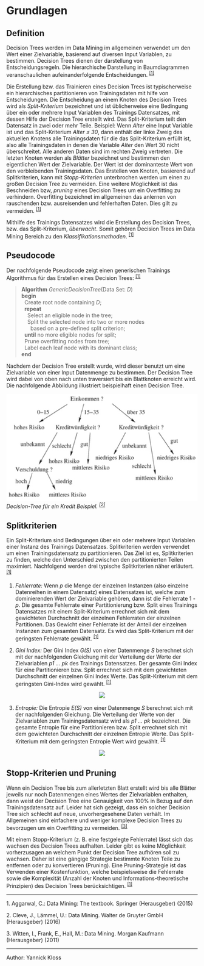 # Grundlagen
## Definition
Decision Trees werden im Data Mining im allgemeinen verwendet um den Wert einer Zielvariable, basierend auf diversen Input Variablen, zu bestimmen. Decision Trees dienen der darstellung von Entscheidungsregeln. Die hierarchische Darstellung in Baumdiagrammen veranschaulichen aufeinanderfolgende Entscheidungen. <sup id="fn1_1">[[1]](#fn1)

Die Erstellung bzw. das Trainieren eines Decision Trees ist typischerweise ein hierarchisches partitionieren von Trainingsdaten mit hilfe von Entscheidungen. Die Entscheidung an einem Knoten des Decision Trees wird als _Split-Kriterium_ bezeichnet und ist üblicherweise eine Bedingung über ein oder mehrere Input Variablen des Trainings Datensatzes, mit dessen Hilfe der Decision Tree erstellt wird. Das Split-Kriterium teilt den Datensatz in zwei oder mehr Teile. Beispiel: Wenn _Alter_ eine Input Variable ist und das Split-Kriterium _Alter &le; 30_, dann enthält der linke Zweig des aktuellen Knotens alle Trainingsdaten für die das Split-Kriterium erfüllt ist, also alle Trainingsdaten in denen die Variable _Alter_ den Wert 30 nicht überschreitet. Alle anderen Daten sind im rechten Zweig vertreten. Die letzten Knoten werden als _Blätter_ bezeichnet und bestimmen den eigentlichen Wert der Zielvariable. Der Wert ist der dominanteste Wert von den verbleibenden Trainingsdaten. 
Das Erstellen von Knoten, basierend auf Splitkriterien, kann mit _Stopp-Kriterien_ unterbrochen werden um einen zu großen Decision Tree zu vermeiden. Eine weitere Möglichkeit ist das Beschneiden bzw, _pruning_ eines Decision Trees um ein Overfitting zu verhindern. Overfitting bezeichnet im allgemeinen das anlernen von rauschenden bzw. ausreisenden und fehlerhaften Daten. Dies gilt zu vermeiden. <sup id="fn1_2">[[1]](#fn1)

Mithilfe des Trainings Datensatzes wird die Erstellung des Decision Trees, bzw. das Split-Kriterium, _überwacht_. Somit gehören Decision Trees im Data Mining Bereich zu den _Klassifikationsmethoden_. <sup id="fn1_3">[[1]](#fn1)


## Pseudocode
Der nachfolgende Pseudocode zeigt einen generischen Trainings Algorithmus für das Erstellen eines Decision Trees: <sup id="fn1_4">[[1]](#fn1)

> **Algorithm** _GenericDecisionTree_(Data Set: _D_)  
**begin**  
&nbsp;&nbsp;Create root node containing _D_;  
&nbsp;&nbsp;**repeat**  
&nbsp;&nbsp;&nbsp;&nbsp;Select an eligible node in the tree;  
&nbsp;&nbsp;&nbsp;&nbsp;Split the selected node into two or more nodes  
&nbsp;&nbsp;&nbsp;&nbsp;&nbsp;&nbsp;based on a pre-defined split criterion;  
&nbsp;&nbsp;**until** no more eligible nodes for split;  
&nbsp;&nbsp;Prune overfitting nodes from tree;  
&nbsp;&nbsp;Label each leaf node with its dominant class;  
**end**

Nachdem der Decision Tree erstellt wurde, wird dieser benutzt um eine Zielvariable von einer Input Datenmenge zu bestimmen. Der Decision Tree wird dabei von oben nach unten traversiert bis ein Blattknoten erreicht wird. Die nachfolgende Abbildung illustriert beispielhaft einen Decision Tree.

![](/assets/decision_tree.PNG)  
*Decision-Tree für ein Kredit Beispiel. <sup id="fn2_1">[[2]](#fn2)*


## Splitkriterien
Ein Split-Kriterium sind Bedingungen über ein oder mehrere Input Variablen einer Instanz des Trainings Datensatzes. Splitkriterien werden verwendet um einen Trainingsdatensatz zu partitionieren. Das Ziel ist es, Splitkriterien zu finden, welche den Unterschied zwischen den partitionierten Teilen maximiert. Nachfolgend werden drei typische Splitkriterien näher erläutert. <sup id="fn1_6">[[1]](#fn1)

1. _Fehlerrate:_ Wenn _p_ die Menge der einzelnen Instanzen (also einzelne Datenreihen in einem Datensatz) eines Datensatzes ist, welche zum dominierenden Wert der Zielvariable gehören, dann ist die Fehlerrate 1 - _p_. Die gesamte Fehlerrate einer Partitionierung bzw. Split eines Trainings Datensatzes mit einem Split-Kriterium errechnet sich mit dem gewichteten Durchschnitt der einzelnen Fehlerraten der einzelnen Partitionen. Das Gewicht einer Fehlerrate ist der Anteil der einzelnen Instanzen zum gesamten Datensatz. Es wird das Split-Kriterium mit der geringsten Fehlerrate gewählt. <sup id="fn1_7">[[1]](#fn1)


2. _Gini Index:_ Der Gini Index _G(S)_ von einer Datenmenge _S_ berechnet sich mit der nachfolgenden Gleichung mit der Verteilung der Werte der Zielvariablen _p1 ... pk_ des  Trainings Datensatzes. Der gesamte Gini Index für eine Partitionieren bzw. Split errechnet sich mit dem gewichteten Durchschnitt der einzelnen Gini Index Werte. Das Split-Kriterium mit dem geringsten Gini-Index wird gewählt. <sup id="fn1_8">[[1]](#fn1)

<div style="text-align:center"><img src ="https://www.zahlen-kern.de/editor/equations/e1u6.png" /></div>


3. _Entropie:_ Die Entropie _E(S)_ von einer Datenmenge _S_ berechnet sich mit der nachfolgenden Gleichung. Die Verteilung der Werte von der Zielvariablen zum Trainingsdatensatz wird als _p1 ... pk_ bezeichnet. Die gesamte Entropie für eine Partitionieren bzw. Split errechnet sich mit dem gewichteten Durchschnitt der einzelnen Entropie Werte. Das Split-Kriterium mit dem geringsten Entropie Wert wird gewählt. <sup id="fn1_9">[[1]](#fn1)

<div style="text-align:center"><img src ="https://www.zahlen-kern.de/editor/equations/e1uq.png" /></div>


## Stopp-Kriterien und Pruning
Wenn ein Decision Tree bis zum allerletzten Blatt erstellt wird bis alle Blätter jeweils nur noch Datenmengen eines Wertes der Zielvariablen enthalten, dann weist der Decision Tree eine Genauigkeit von 100% in Bezug auf den Trainingsdatensatz auf. Leider hat sich gezeigt, dass ein solcher Decision Tree sich schlecht auf neue, unvorhergesehene Daten verhält. Im Allgemeinen sind einfachere und weniger komplexe Decision Trees zu bevorzugen um ein Overfitting zu vermeiden. <sup id="fn3_1">[[3]](#fn3)

Mit einem Stopp-Kriterium (z. B. eine festgelegte Fehlerrate) lässt sich das wachsen des Decision Trees aufhalten. Leider gibt es keine Möglichkeit vorherzusagen an welchem Punkt der Decision Tree aufhören soll zu wachsen. Daher ist eine gängige Strategie bestimmte Knoten Teile zu entfernen oder zu konvertieren (Pruning). Eine Pruning-Strategie ist das Verwenden einer Kostenfunktion, welche beispielsweise die Fehlerrate sowie die Komplexität (Anzahl der Knoten und Informations-theoretische Prinzipien) des Decision Trees berücksichtigen. <sup id="fn1_11">[[1]](#fn1)

___

<b id="fn1"></b>1. Aggarwal, C.: Data Mining: The textbook. Springer (Herausgeber) (2015)

<b id="fn2"></b>2. Cleve, J., Lämmel, U.: Data Mining. Walter de Gruyter GmbH (Herausgeber) (2016) 

<b id="fn3"></b>3. Witten, I., Frank, E., Hall, M.: Data Mining. Morgan Kaufmann (Herausgeber) (2011) 

___
Author: Yannick Kloss


